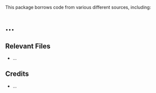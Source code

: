 This package borrows code from various different sources, including:

# ...

## Relevant Files
- ...

## Credits
- ...
